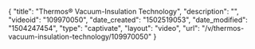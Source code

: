 {
    "title": "Thermos&reg; Vacuum-Insulation Technology",
    "description": "",
    "videoid": "109970050",
    "date_created": "1502519053",
    "date_modified": "1504247454",
    "type": "captivate",
    "layout": "video",
    "url": "\/v\/thermos-vacuum-insulation-technology\/109970050"
}